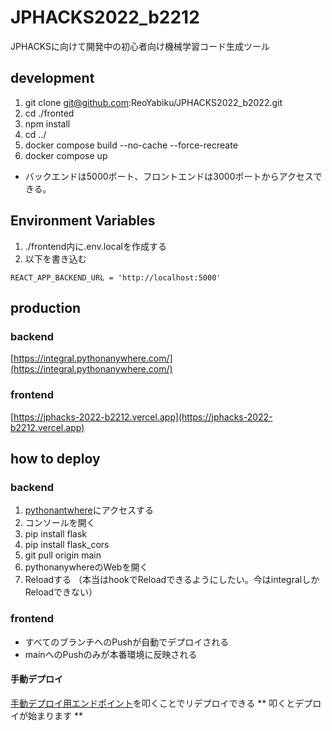 # JPHACKS2022_b2212
JPHACKSに向けて開発中の初心者向け機械学習コード生成ツール

## development
1. git clone git@github.com:ReoYabiku/JPHACKS2022_b2022.git
1. cd ./fronted
1. npm install
1. cd ../
1. docker compose build --no-cache --force-recreate
1. docker compose up

- バックエンドは5000ポート、フロントエンドは3000ポートからアクセスできる。

## Environment Variables
1. ./frontend内に.env.localを作成する
1. 以下を書き込む
```
REACT_APP_BACKEND_URL = 'http://localhost:5000'
```

## production
### backend
[https://integral.pythonanywhere.com/](https://integral.pythonanywhere.com/)

### frontend
[https://jphacks-2022-b2212.vercel.app](https://jphacks-2022-b2212.vercel.app)

## how to deploy

### backend
1. [pythonantwhere](https://www.pythonanywhere.com/user/integral/)にアクセスする
1. コンソールを開く
1. pip install flask
1. pip install flask_cors
1. git pull origin main
1. pythonanywhereのWebを開く
1. Reloadする
（本当はhookでReloadできるようにしたい。今はintegralしかReloadできない）

### frontend
- すべてのブランチへのPushが自動でデプロイされる
- mainへのPushのみが本番環境に反映される

#### 手動デプロイ
[手動デプロイ用エンドポイント](https://api.vercel.com/v1/integrations/deploy/prj_4IndLAl5bwpfaoPKfx8uEc4fzJh9/P5juMy9FdM)を叩くことでリデプロイできる
** 叩くとデプロイが始まります **